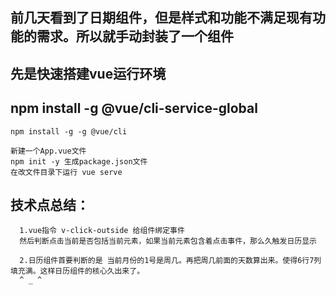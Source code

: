 ##  前几天看到了日期组件，但是样式和功能不满足现有功能的需求。所以就手动封装了一个组件

##  先是快速搭建vue运行环境

##  npm install -g @vue/cli-service-global
    npm install -g -g @vue/cli

    新建一个App.vue文件
    npm init -y 生成package.json文件
    在改文件目录下运行 vue serve

 ##   技术点总结：
      1.vue指令 v-click-outside 给组件绑定事件  
      然后判断点击当前是否包括当前元素，如果当前元素包含着点击事件，那么久触发日历显示

      2.日历组件首要判断的是 当前月份的1号是周几。再把周几前面的天数算出来。使得6行7列填充满。这样日历组件的核心久出来了。
      ^ _ ^

